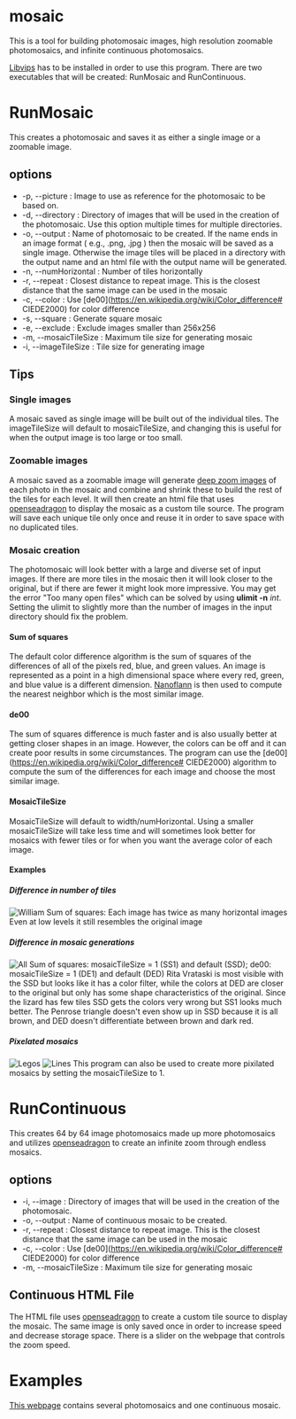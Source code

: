 # mosaic
This is a tool for building photomosaic images, high resolution zoomable photomosaics, and infinite continuous photomosaics.

[Libvips](http://www.vips.ecs.soton.ac.uk/index.php?title=Libvips) has to be installed in order to use this program.
There are two executables that will be created: RunMosaic and RunContinuous.

# RunMosaic
This creates a photomosaic and saves it as either a single image or a zoomable image.
## options
- -p,  --picture : Image to use as reference for the photomosaic to be based on.
- -d,  --directory : Directory of images that will be used in the creation of the photomosaic. Use this option multiple times for multiple directories.
- -o,  --output : Name of photomosaic to be created. If the name ends in an image format ( e.g., .png, .jpg ) then the mosaic will be saved as a single image. Otherwise the image tiles will be placed in a directory with the output name and an html file with the output name will be generated.
- -n, --numHorizontal : Number of tiles horizontally
- -r, --repeat : Closest distance to repeat image. This is the closest distance that the same image can be used in the mosaic
- -c, --color : Use [de00](https://en.wikipedia.org/wiki/Color_difference# CIEDE2000) for color difference
- -s, --square : Generate square mosaic
- -e, --exclude : Exclude images smaller than 256x256
- -m, --mosaicTileSize : Maximum tile size for generating mosaic
- -i, --imageTileSize : Tile size for generating image
## Tips
### Single images
A mosaic saved as single image will be built out of the individual tiles. The imageTileSize will default to mosaicTileSize, and changing this is useful for when the output image is too large or too small.
### Zoomable images
A mosaic saved as a zoomable image will generate [deep zoom images](https://msdn.microsoft.com/fr-fr/library/cc645077%28v=vs.95%29.aspx) of each photo in the mosaic and combine and shrink these to build the rest of the tiles for each level. It will then create an html file that uses [openseadragon](http://openseadragon.github.io) to display the mosaic as a custom tile source. The program will save each unique tile only once and reuse it in order to save space with no duplicated tiles. 
### Mosaic creation
The photomosaic will look better with a large and diverse set of input images. If there are more tiles in the mosaic then it will look closer to the original, but if there are fewer it might look more impressive. You may get the error "Too many open files" which can be solved by using **ulimit -n** *int*. Setting the ulimit to slightly more than the number of images in the input directory should fix the problem.
#### Sum of squares
The default color difference algorithm is the sum of squares of the differences of all of the pixels red, blue, and green values. An image is represented as a point in a high dimensional space where every red, green, and blue value is a different dimension. [Nanoflann](https://github.com/jlblancoc/nanoflann) is then used to compute the nearest neighbor which is the most similar image.
#### de00
The sum of squares difference is much faster and is also usually better at getting closer shapes in an image. However, the colors can be off and it can create poor results in some circumstances. The program can use the [de00](https://en.wikipedia.org/wiki/Color_difference# CIEDE2000) algorithm to compute the sum of the differences for each image and choose the most similar image.
#### MosaicTileSize
MosaicTileSize will default to width/numHorizontal. Using a smaller mosaicTileSize will take less time and will sometimes look better for mosaics with fewer tiles or for when you want the average color of each image.
#### Examples
##### Difference in number of tiles
![William](https://raw.githubusercontent.com/nathanbain314/mosaic/master/examples/william.png)
Sum of squares: Each image has twice as many horizontal images
Even at low levels it still resembles the original image

##### Difference in mosaic generations
![All](https://raw.githubusercontent.com/nathanbain314/mosaic/master/examples/all.png)
Sum of squares: mosaicTileSize = 1 (SS1) and default (SSD); de00: mosaicTileSize = 1 (DE1) and default (DED)
Rita Vrataski is most visible with the SSD but looks like it has a color filter, while the colors at DED are closer to the original but only has some shape characteristics of the original. Since the lizard has few tiles SSD gets the colors very wrong but SS1 looks much better. The Penrose triangle doesn't even show up in SSD because it is all brown, and DED doesn't differentiate between brown and dark red. 

##### Pixelated mosaics
![Legos](https://raw.githubusercontent.com/nathanbain314/mosaic/master/examples/monaLego.png)
![Lines](https://raw.githubusercontent.com/nathanbain314/mosaic/master/examples/monaLines.png)
This program can also be used to create more pixilated mosaics by setting the mosaicTileSize to 1.
# RunContinuous
This creates 64 by 64 image photomosaics made up more photomosaics and utilizes [openseadragon](http://openseadragon.github.io) to create an infinite zoom through endless mosaics.
## options
- -i,  --image : Directory of images that will be used in the creation of the photomosaic.
- -o,  --output : Name of continuous mosaic to be created.
- -r, --repeat : Closest distance to repeat image. This is the closest distance that the same image can be used in the mosaic
- -c, --color : Use [de00](https://en.wikipedia.org/wiki/Color_difference# CIEDE2000) for color difference
- -m, --mosaicTileSize : Maximum tile size for generating mosaic

## Continuous HTML File
The HTML file uses [openseadragon](http://openseadragon.github.io) to create a custom tile source to display the mosaic. The same image is only saved once in order to increase speed and decrease storage space. There is a slider on the webpage that controls the zoom speed. 

# Examples
[This webpage](http://nathanbain.com/mosaic/) contains several photomosaics and one continuous mosaic.
